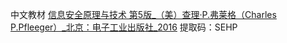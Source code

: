 中文教材 [信息安全原理与技术 第5版_（美）查理·P.弗莱格（Charles P.Pfleeger）_北京：电子工业出版社_2016](https://pan.baidu.com/s/10ZJCTaO-gwMznqpn7q1Nrg) 提取码：SEHP 
